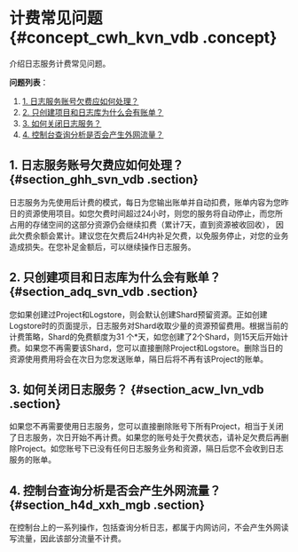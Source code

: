 # 计费常见问题 {#concept_cwh_kvn_vdb .concept}

介绍日志服务计费常见问题。

**问题列表**：

1.  [1. 日志服务账号欠费应如何处理？](#section_ghh_svn_vdb)
2.  [2. 只创建项目和日志库为什么会有账单？](#section_adq_svn_vdb)
3.  [3. 如何关闭日志服务？](#section_acw_lvn_vdb)
4.  [4. 控制台查询分析是否会产生外网流量？](#section_h4d_xxh_mgb)

## 1. 日志服务账号欠费应如何处理？ {#section_ghh_svn_vdb .section}

日志服务为先使用后计费的模式，每日为您输出账单并自动扣费，账单内容为您昨日的资源使用项目。如您欠费时间超过24小时，则您的服务将自动停止，而您所占用的存储空间的这部分资源仍会继续扣费（累计7天，直到资源被收回收）， 因此欠费余额会累计。建议您在欠费后24H内补足欠费，以免服务停止，对您的业务造成损失。在您补足金额后，可以继续操作日志服务。

## 2. 只创建项目和日志库为什么会有账单？ {#section_adq_svn_vdb .section}

您如果创建过Project和Logstore，则会默认创建Shard预留资源。正如创建Logstore时的页面提示，日志服务对Shard收取少量的资源预留费用。根据当前的计费策略，Shard的免费额度为31 个\*天，如您创建了2个Shard，则15天后开始计费。如果您不再需要该Shard，您可以直接删除Project和Logstore。删除当日的资源使用费用将会在次日为您发送账单，隔日后将不再有该Project的账单。

## 3. 如何关闭日志服务？ {#section_acw_lvn_vdb .section}

如果您不再需要使用日志服务，您可以直接删除账号下所有Project，相当于关闭了日志服务，次日开始不再计费。如果您的账号处于欠费状态，请补足欠费后再删除Project。如您账号下已没有任何日志服务业务和资源，隔日后您不会收到日志服务的账单。

## 4. 控制台查询分析是否会产生外网流量？ {#section_h4d_xxh_mgb .section}

在控制台上的一系列操作，包括查询分析日志，都属于内网访问，不会产生外网读写流量，因此该部分流量不计费。

